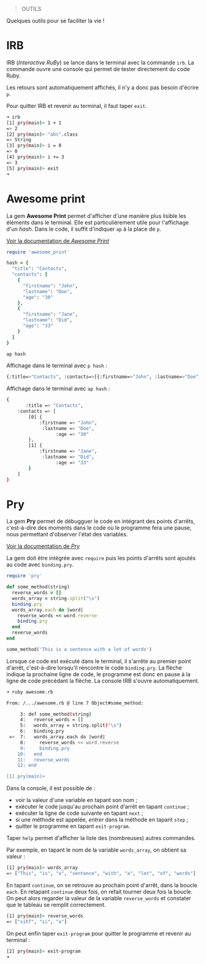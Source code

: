 > OUTILS

Quelques outils pour se faciliter la vie !

# IRB

IRB (*Interactive RuBy*) se lance dans le terminal avec la commande `irb`. La commande ouvre une console qui permet de tester directement du code Ruby.

Les retours sont automatiquement affichés, il n'y a donc pas besoin d'écrire `p`.

Pour quitter IRB et revenir au terminal, il faut taper `exit`.

```sh
➜ irb
[1] pry(main)> 1 + 1
=> 2
[2] pry(main)> "abc".class
=> String
[3] pry(main)> i = 0
=> 0
[4] pry(main)> i += 3
=> 3
[5] pry(main)> exit
➜
```

# Awesome print

La gem **Awesome Print** permet d'afficher d'une manière plus lisible les éléments dans le terminal. Elle est particulièrement utile pour l'affichage d'un *hash*. Dans le code, il suffit d'indiquer `ap` à la place de `p`.

[Voir la documentation de *Awesome Print*](https://github.com/awesome-print/awesome_print)

```ruby
require 'awesome_print'

hash = {
  "title": "Contacts",
  "contacts": [
    {
      "firstname": "John",
      "lastname": "Doe",
      "age": "30"
    },
    {
      "firstname": "Jane",
      "lastname": "Did",
      "age": "33"
    }
  ]
}

ap hash
```

Affichage dans le terminal avec `p hash` :
```bash
{:title=>"Contacts", :contacts=>[{:firstname=>"John", :lastname=>"Doe", :age=>"30"}, {:firstname=>"Jane", :lastname=>"Did", :age=>"33"}]}
```

Affichage dans le terminal avec `ap hash` :
```bash
{
       :title => "Contacts",
    :contacts => [
        [0] {
            :firstname => "John",
             :lastname => "Doe",
                  :age => "30"
        },
        [1] {
            :firstname => "Jane",
             :lastname => "Did",
                  :age => "33"
        }
    ]
}
```

# Pry

La gem **Pry** permet de débugguer le code en intégrant des points d'arrêts, c'est-à-dire des moments dans le code où le programme fera une pause, nous permettant d'observer l'état des variables.

[Voir la documentation de *Pry*](https://github.com/pry/pry)

La gem doit être intégrée avec `require` puis les points d'arrêts sont ajoutés au code avec `binding.pry`.

```ruby
require 'pry'

def some_method(string)
  reverse_words = []
  words_array = string.split("\s")
  binding.pry
  words_array.each do |word|
    reverse_words << word.reverse
    binding.pry
  end
  reverse_words
end

some_method('This is a sentence with a lot of words')
```
Lorsque ce code est exécuté dans le terminal, il s'arrête au premier point d'arrêt, c'est-à-dire lorsqu'il rencontre le code `binding.pry`. La flèche indique la prochaine ligne de code, le programme est donc en pause à la ligne de code précédant la flèche. La console IRB s'ouvre automatiquement.

```bash
➜ ruby awesome.rb

From: /.../awesome.rb @ line 7 Object#some_method:

     3: def some_method(string)
     4:   reverse_words = []
     5:   words_array = string.split("\s")
     6:   binding.pry
 =>  7:   words_array.each do |word|
     8:     reverse_words << word.reverse
     9:     binding.pry
    10:   end
    11:   reverse_words
    12: end

[1] pry(main)>
```
Dans la console, il est possible de :
* voir la valeur d'une variable en tapant son nom ;
* exécuter le code jusqu'au prochain point d'arrêt en tapant `continue` ;
* exécuter la ligne de code suivante en tapant `next` ;
* si une méthode est appelée, *entrer* dans la méthode en tapant `step` ;
* quitter le programme en tapant `exit-program`.

Taper `help` permet d'afficher la liste des (nombreuses) autres commandes.

Par exemple, en tapant le nom de la variable `words_array`, on obtient sa valeur :

```bash
[1] pry(main)> words_array
=> ["This", "is", "a", "sentence", "with", "a", "lot", "of", "words"]
```

En tapant `continue`, on se retrouve au prochain point d'arrêt, dans la boucle `each`. En retapant `continue` deux fois, on refait tourner deux fois la boucle. On peut alors regarder la valeur de la variable `reverse_words` et constater que le tableau se remplit correctement.

```bash
[1] pry(main)> reverse_words
=> ["sihT", "si", "a"]
```

On peut enfin taper `exit-program` pour quitter le programme et revenir au terminal :

```bash
[2] pry(main)> exit-program
➜
```
